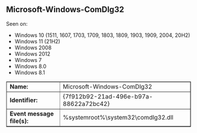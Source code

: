 ## Microsoft-Windows-ComDlg32

Seen on:
* Windows 10 (1511, 1607, 1703, 1709, 1803, 1809, 1903, 1909, 2004, 20H2)
* Windows 11 (21H2)
* Windows 2008
* Windows 2012
* Windows 7
* Windows 8.0
* Windows 8.1

<table border="1" class="docutils">
  <tbody>
    <tr>
      <td><b>Name:</b></td>
      <td>Microsoft-Windows-ComDlg32</td>
    </tr>
    <tr>
      <td><b>Identifier:</b></td>
      <td>{7f912b92-21ad-496e-b97a-88622a72bc42}</td>
    </tr>
    <tr>
      <td><b>Event message file(s):</b></td>
      <td>%systemroot%\system32\comdlg32.dll</td>
    </tr>
  </tbody>
</table>

&nbsp;

